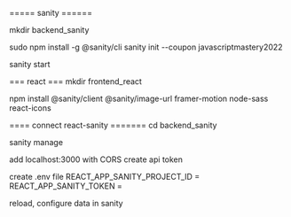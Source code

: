 
===== sanity ======

mkdir backend_sanity

sudo npm install -g @sanity/cli
 sanity init --coupon javascriptmastery2022

sanity start

=== react ===
mkdir frontend_react

npm install @sanity/client @sanity/image-url framer-motion node-sass react-icons


==== connect react-sanity =======
cd backend_sanity

sanity manage

add localhost:3000 with CORS
create api token

create .env file
REACT_APP_SANITY_PROJECT_ID = 
REACT_APP_SANITY_TOKEN = 

reload, configure data in sanity